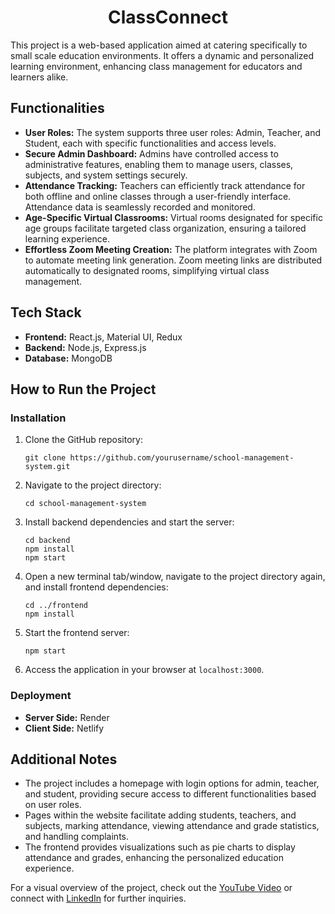 <!DOCTYPE html>
<html lang="en">
<head>
  <meta charset="UTF-8">
  <meta name="viewport" content="width=device-width, initial-scale=1.0">
  <!--<title>School Management System</title>-->
</head>
<body>
  <h1 align="center">ClassConnect</h1>
  <p>This project is a web-based application aimed at catering specifically to small scale education environments. It offers a dynamic and personalized learning environment, enhancing class management for educators and learners alike.</p>

  <h2>Functionalities</h2>
  <ul>
    <li><strong>User Roles:</strong> The system supports three user roles: Admin, Teacher, and Student, each with specific functionalities and access levels.</li>
    <li><strong>Secure Admin Dashboard:</strong> Admins have controlled access to administrative features, enabling them to manage users, classes, subjects, and system settings securely.</li>
    <li><strong>Attendance Tracking:</strong> Teachers can efficiently track attendance for both offline and online classes through a user-friendly interface. Attendance data is seamlessly recorded and monitored.</li>
    <li><strong>Age-Specific Virtual Classrooms:</strong> Virtual rooms designated for specific age groups facilitate targeted class organization, ensuring a tailored learning experience.</li>
    <li><strong>Effortless Zoom Meeting Creation:</strong> The platform integrates with Zoom to automate meeting link generation. Zoom meeting links are distributed automatically to designated rooms, simplifying virtual class management.</li>
  </ul>

  <h2>Tech Stack</h2>
  <ul>
    <li><strong>Frontend:</strong> React.js, Material UI, Redux</li>
    <li><strong>Backend:</strong> Node.js, Express.js</li>
    <li><strong>Database:</strong> MongoDB</li>
  </ul>

  <h2>How to Run the Project</h2>
  <h3>Installation</h3>
  <ol>
    <li>Clone the GitHub repository:</li>
    <pre><code>git clone https://github.com/yourusername/school-management-system.git</code></pre>
    <li>Navigate to the project directory:</li>
    <pre><code>cd school-management-system</code></pre>
    <li>Install backend dependencies and start the server:</li>
    <pre><code>cd backend<br>npm install<br>npm start</code></pre>
    <li>Open a new terminal tab/window, navigate to the project directory again, and install frontend dependencies:</li>
    <pre><code>cd ../frontend<br>npm install</code></pre>
    <li>Start the frontend server:</li>
    <pre><code>npm start</code></pre>
    <li>Access the application in your browser at <code>localhost:3000</code>.</li>
  </ol>

  <h3>Deployment</h3>
  <ul>
    <li><strong>Server Side:</strong> Render</li>
    <li><strong>Client Side:</strong> Netlify</li>
  </ul>

  <h2>Additional Notes</h2>
  <ul>
    <li>The project includes a homepage with login options for admin, teacher, and student, providing secure access to different functionalities based on user roles.</li>
    <li>Pages within the website facilitate adding students, teachers, and subjects, marking attendance, viewing attendance and grade statistics, and handling complaints.</li>
    <li>The frontend provides visualizations such as pie charts to display attendance and grades, enhancing the personalized education experience.</li>
  </ul>

  <p>For a visual overview of the project, check out the <a href="https://youtu.be/ol650KwQkgY?si=rKcboqSv3n-e4UbC">YouTube Video</a> or connect with <a href="https://www.linkedin.com/in/yogndr/">LinkedIn</a> for further inquiries.</p>
</body>
</html>
